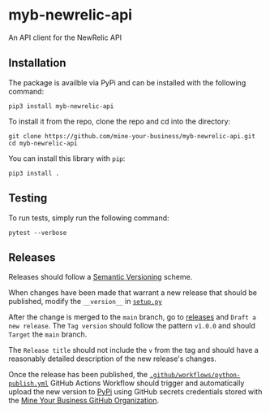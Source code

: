 # myb-newrelic-api
 An API client for the NewRelic API

## Installation

The package is availble via PyPi and can be installed with the following command:
```
pip3 install myb-newrelic-api
```

To install it from the repo, clone the repo and cd into the directory:

```
git clone https://github.com/mine-your-business/myb-newrelic-api.git
cd myb-newrelic-api
```

You can install this library with `pip`:

```
pip3 install .
```

## Testing

To run tests, simply run the following command:

```
pytest --verbose
```

## Releases

Releases should follow a [Semantic Versioning](https://semver.org/) scheme. 

When changes have been made that warrant a new release that should be published, modify the `__version__` in [`setup.py`](setup.py) 

After the change is merged to the `main` branch, go to [releases](https://github.com/mine-your-business/myb-newrelic-api/releases) and `Draft a new release`. The `Tag version` should follow the pattern `v1.0.0` and should `Target` the `main` branch. 

The `Release title` should not include the `v` from the tag and should have a reasonably detailed description of the new release's changes. 

Once the release has been published, the [`.github/workflows/python-publish.yml`](.github/workflows/python-publish.yml) GitHub Actions Workflow should trigger and automatically upload the new version to [PyPi](https://pypi.org/) using GitHub secrets credentials stored with the [Mine Your Business GitHub Organization](https://github.com/mine-your-business).

